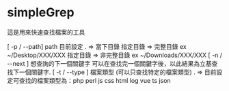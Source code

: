 # simpleGrep
這是用來快速查找檔案的工具

[ -p / --path] path 目前設定
    \. => 當下目錄
    指定目錄 => 完整目錄 ex ~/Desktop/XXX/XXX
    指定目錄 => 非完整目錄 ex ~/Downloads/XXX/XXX
[ -n / --next ] 想查詢的下一個關鍵字
    可以在查找完一個關鍵字後，以此結果為立基查找下一個關鍵字.
[ -t / --type ] 檔案類型
    (可以只查找特定的檔案類型)
    \. => 目前設定可查找的檔案類型為：php perl js css html log vue ts json
